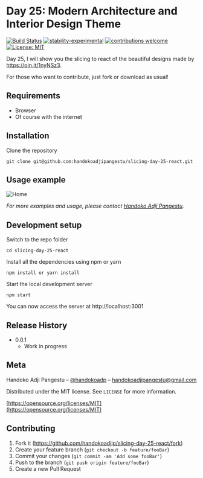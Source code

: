 # Day 25: Modern Architecture and Interior Design Theme

[![Build Status](https://travis-ci.org/dwyl/esta.svg?branch=master)](https://github.com/handokoadjip/slicing-day-25-react)
[![stability-experimental](https://img.shields.io/badge/stability-experimental-orange.svg)](https://github.com/handokoadjip/slicing-day-25-react)
[![contributions welcome](https://img.shields.io/badge/contributions-welcome-brightgreen.svg?style=flat)](https://github.com/handokoadjip/slicing-day-25-react/fork)
[![License: MIT](https://img.shields.io/badge/License-MIT-yellow.svg)](https://opensource.org/licenses/MIT)

Day 25, I will show you the slicing to react of the beautiful designs made by https://pin.it/1nyNSz3.

For those who want to contribute, just fork or download as usual!

## Requirements

- Browser
- Of course with the internet

## Installation

Clone the repository

    git clone git@github.com:handokoadjipangestu/slicing-day-25-react.git

## Usage example

![Home](https://bebaskripsi.000webhostapp.com/slicing-day-25/home.png)

_For more examples and usage, please contact [Handoko Adji Pangestu](https://www.instagram.com/handokoadp/)._

## Development setup

Switch to the repo folder

    cd slicing-day-25-react

Install all the dependencies using npm or yarn

    npm install or yarn install

Start the local development server

    npm start

You can now access the server at http://localhost:3001

## Release History

- 0.0.1
  - Work in progress

## Meta

Handoko Adji Pangestu – [@handokoadp](https://www.instagram.com/handokoadp/) – handokoadjipangestu@gmail.com

Distributed under the MIT license. See `LICENSE` for more information.

[https://opensource.org/licenses/MIT](https://opensource.org/licenses/MIT)

## Contributing

1. Fork it (<https://github.com/handokoadjip/slicing-day-25-react/fork>)
2. Create your feature branch (`git checkout -b feature/fooBar`)
3. Commit your changes (`git commit -am 'Add some fooBar'`)
4. Push to the branch (`git push origin feature/fooBar`)
5. Create a new Pull Request
